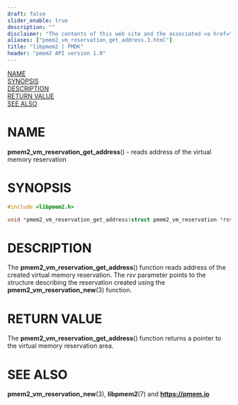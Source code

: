 ```yaml
---
draft: false
slider_enable: true
description: ""
disclaimer: "The contents of this web site and the associated <a href=\"https://github.com/pmem\">GitHub repositories</a> are BSD-licensed open source."
aliases: ["pmem2_vm_reservation_get_address.3.html"]
title: "libpmem2 | PMDK"
header: "pmem2 API version 1.0"
---
```


[comment]: <> (SPDX-License-Identifier: BSD-3-Clause)
[comment]: <> (Copyright 2020, Intel Corporation)

[comment]: <> (pmem2_vm_reservation_get_address.3 -- man page for libpmem2 pmem2_vm_reservation_get_address operation)

[NAME](#name)<br />
[SYNOPSIS](#synopsis)<br />
[DESCRIPTION](#description)<br />
[RETURN VALUE](#return-value)<br />
[SEE ALSO](#see-also)<br />

# NAME #

**pmem2_vm_reservation_get_address**() - reads address of the virtual memory reservation

# SYNOPSIS #

```c
#include <libpmem2.h>

void *pmem2_vm_reservation_get_address(struct pmem2_vm_reservation *rsv);
```

# DESCRIPTION #

The **pmem2_vm_reservation_get_address**() function reads address of the created virtual memory
reservation. The *rsv* parameter points to the structure describing the reservation created using
the **pmem2_vm_reservation_new**(3) function.

# RETURN VALUE #

The **pmem2_vm_reservation_get_address**() function returns a pointer to the virtual memory
reservation area.

# SEE ALSO #

**pmem2_vm_reservation_new**(3), **libpmem2**(7) and **<https://pmem.io>**
